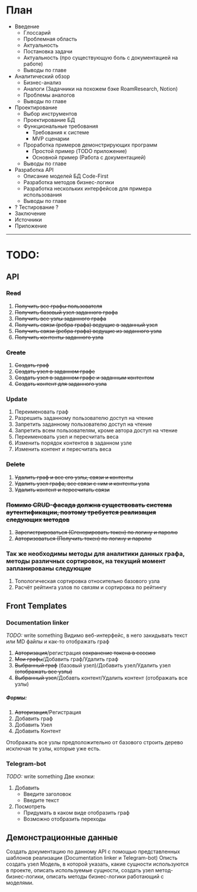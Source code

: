 # План
- Введение
    - Глоссарий
    - Проблемная область
    - Актуальность
    - Постановка задачи
    - Актуальность (про существующую боль с документацией на работе)
    - Выводы по главе
- Аналитический обзор
    - Бизнес-анализ
    - Аналоги (Задачники на похожем бэке RoamResearch, Notion)
    - Проблемы аналогов
    - Выводы по главе
- Проектирование
    - Выбор инструментов
    - Проектирование БД
    - Функциональные требования
        - Требования к системе
        - MVP сценарии
    - Проработка примеров демонстрирующих программ
        - Простой пример (TODO приложение)
        - Основной пример (Работа с документацией)
    - Выводы по главе
- Разработка API
    - Описание моделей БД Code-First
    - Разработка методов бизнес-логики
    - Разработка нескольких интерфейсов для примера использования
    - Выводы по главе
- ? Тестирование ?
- Заключение
- Источники
- Приложение

---
# TODO:
## API
### ~~Read~~
1.	~~Получить все графы пользователя~~
2.	~~Получить базовый узел заданного графа~~
3.	~~Получить все узлы заданного графа~~
4.	~~Получить связи (ребра графа) ведущие в заданный узел~~
5.	~~Получить связи (ребра графа) ведущие из заданного узла~~
6.	~~Получить контенты заданного узла~~

### ~~Create~~
1.	~~Создать граф~~
2.	~~Создать узел в заданном графе~~
3.	~~Создать узел в заданном графе и заданным контентом~~
4.	~~Создать контент для заданного узла~~

### Update
1.	Переименовать граф
2.	Разрешить заданному пользователю доступ на чтение
3.	Запретить заданному пользователю доступ на чтение
4.	Запретить всем пользователям, кроме автора доступ на чтение
5.	Переименовать узел и пересчитать веса
6.	Изменить порядок контентов в заданном узле
7.	Изменить контент и пересчитать веса

### ~~Delete~~
1.	~~Удалить граф и все его узлы, связи и контенты~~
2.	~~Удалить узел графа, все связи с ним и контенты узла~~
3.	~~Удалить контент и пересчитать связи~~

### ~~Помимо CRUD-фасада должна существовать система аутентификации, поэтому требуется реализация следующих методов~~
1.	~~Зарегистрироваться (Сгенерировать токен) по логину и паролю~~
2.	~~Авторизоваться (Получить токен) по логину и паролю~~

### Так же необходимы методы для аналитики данных графа, методы различных сортировок, на текущий момент запланированы следующие
1.	Топологическая сортировка относительно базового узла
2.	Расчёт рейтинга узлов по связям и сортировка по рейтингу

## Front Templates
### Documentation linker
_TODO:_ write something
Видимо веб-интерфейс, в него закидывать текст или MD файлы и как-то отображать граф
1. ~~Авторизация~~/регистрация ~~сохранение токена в сессию~~
2. ~~Мои графы~~/Добавить граф/Удалить граф
3. ~~Выбранный граф~~ (базовый узел)/Добавить узел/Удалить узел ~~(отображать все узлы)~~
4. ~~Выбранный узел~~/Добавть контент/Удалить контент (отображать все узлы)

##### Формы:
1. ~~Авторизация~~/Регистрация
2. Добавить граф
3. Добавить Узел
4. Добавить Контент

Отображать все узлы предположительно от базового строить дерево исключая те узлы, которые уже есть.

### Telegram-bot
_TODO:_ write something
Две кнопки:
1. Добавить
    - Введите заголовок
    - Введите текст
2. Посмотреть
    - Придумать в каком виде отобразить граф
    - Возможно отобразить переходы

## Демонстрационные данные
Создать документацию по данному API с помощью представленных шаблонов реализации (Documentation linker и Telegram-bot)
Описть создать узел Модель, в которой указать, какие сущности используются в проекте, описать используемые сущности, создать узел метод-бизнес-логики, описать методы бизнес-логики работающий с моделями.
